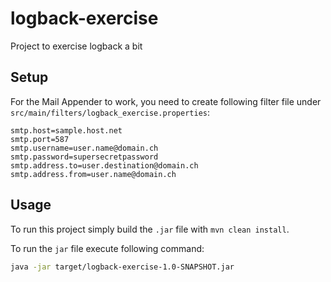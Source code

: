 # logback-exercise
Project to exercise logback a bit

## Setup

For the Mail Appender to work, you need to create following filter file under `src/main/filters/logback_exercise.properties`:
```properties
smtp.host=sample.host.net
smtp.port=587
smtp.username=user.name@domain.ch
smtp.password=supersecretpassword
smtp.address.to=user.destination@domain.ch
smtp.address.from=user.name@domain.ch
```

## Usage

To run this project simply build the `.jar` file with `mvn clean install`.

To run the `jar` file execute following command:
```bash
java -jar target/logback-exercise-1.0-SNAPSHOT.jar
```
